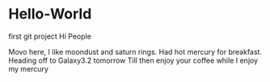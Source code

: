 # Hello-World
first git project
Hi People

Movo here, I like moondust and saturn rings. Had hot mercury for breakfast.
Heading off to Galaxy3.2 tomorrow
Till then enjoy your coffee while I enjoy my mercury
